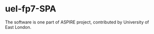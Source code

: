 # uel-fp7-SPA
The software is one part of ASPIRE project, contributed by University of East London. 
